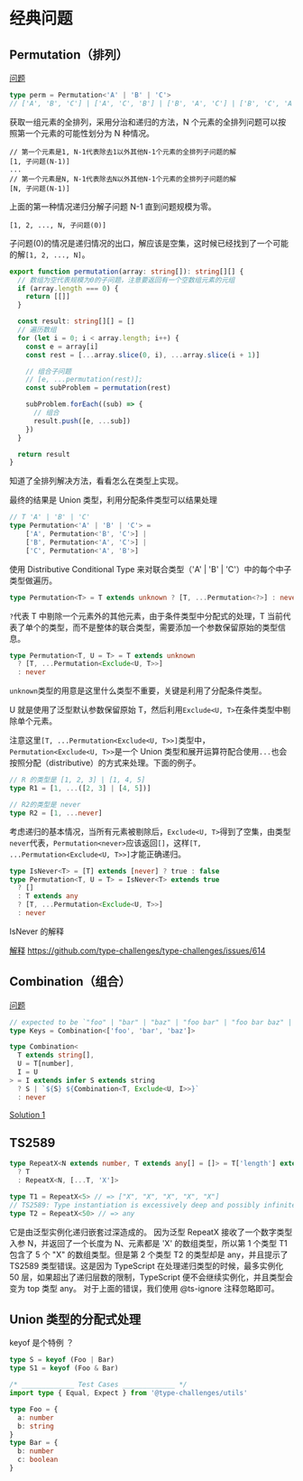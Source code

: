 # 经典问题

## Permutation（排列）

[问题](https://github.com/type-challenges/type-challenges/blob/main/questions/00296-medium-permutation/README.md)

```ts
type perm = Permutation<'A' | 'B' | 'C'>
// ['A', 'B', 'C'] | ['A', 'C', 'B'] | ['B', 'A', 'C'] | ['B', 'C', 'A'] | ['C', 'A', 'B'] | ['C', 'B', 'A']
```

获取一组元素的全排列，采用分治和递归的方法，N 个元素的全排列问题可以按照第一个元素的可能性划分为 N 种情况。

```
// 第一个元素是1, N-1代表除去1以外其他N-1个元素的全排列子问题的解
[1, 子问题(N-1)]
...
// 第一个元素是N, N-1代表除去N以外其他N-1个元素的全排列子问题的解
[N, 子问题(N-1)]
```

上面的第一种情况递归分解子问题 N-1 直到问题规模为零。

```
[1, 2, ..., N, 子问题(0)]
```

子问题(0)的情况是递归情况的出口，解应该是空集，这时候已经找到了一个可能的解`[1, 2, ..., N]`。

```ts
export function permutation(array: string[]): string[][] {
  // 数组为空代表规模为0的子问题，注意要返回有一个空数组元素的元组
  if (array.length === 0) {
    return [[]]
  }

  const result: string[][] = []
  // 遍历数组
  for (let i = 0; i < array.length; i++) {
    const e = array[i]
    const rest = [...array.slice(0, i), ...array.slice(i + 1)]

    // 组合子问题
    // [e, ...permutation(rest)];
    const subProblem = permutation(rest)

    subProblem.forEach((sub) => {
      // 组合
      result.push([e, ...sub])
    })
  }

  return result
}
```

知道了全排列解决方法，看看怎么在类型上实现。

最终的结果是 Union 类型，利用分配条件类型可以结果处理

```ts
// T 'A' | 'B' | 'C'
type Permutation<'A' | 'B' | 'C'> =
    ['A', Permutation<'B', 'C'>] |
    ['B', Permutation<'A', 'C'>] |
    ['C', Permutation<'A', 'B'>]
```

使用 Distributive Conditional Type 来对联合类型（'A' | 'B' | 'C'）中的每个中子类型做遍历。

```ts
type Permutation<T> = T extends unknown ? [T, ...Permutation<?>] : never
```

`?`代表 T 中剔除一个元素外的其他元素，由于条件类型中分配式的处理，T 当前代表了单个的类型，而不是整体的联合类型，需要添加一个参数保留原始的类型信息。

```ts
type Permutation<T, U = T> = T extends unknown
  ? [T, ...Permutation<Exclude<U, T>>]
  : never
```

`unknown`类型的用意是这里什么类型不重要，关键是利用了分配条件类型。

U 就是使用了泛型默认参数保留原始 T，然后利用`Exclude<U, T>`在条件类型中剔除单个元素。

注意这里`[T, ...Permutation<Exclude<U, T>>]`类型中，`Permutation<Exclude<U, T>>`是一个 Union 类型和展开运算符配合使用`...`也会按照分配（distributive）的方式来处理。下面的例子。

```ts
// R 的类型是 [1, 2, 3] | [1, 4, 5]
type R1 = [1, ...([2, 3] | [4, 5])]

// R2的类型是 never
type R2 = [1, ...never]
```

考虑递归的基本情况，当所有元素被剔除后，`Exclude<U, T>`得到了空集，由类型`never`代表，`Permutation<never>`应该返回`[]`，这样`[T, ...Permutation<Exclude<U, T>>]`才能正确递归。

```ts
type IsNever<T> = [T] extends [never] ? true : false
type Permutation<T, U = T> = IsNever<T> extends true
  ? []
  : T extends any
  ? [T, ...Permutation<Exclude<U, T>>]
  : never
```

IsNever 的解释

[解释](https://ghaiklor.github.io/type-challenges-solutions/en/medium-permutation.html)
https://github.com/type-challenges/type-challenges/issues/614

## Combination（组合）

[问题](https://github.com/type-challenges/type-challenges/blob/main/questions/08767-medium-combination/README.md)

```ts
// expected to be `"foo" | "bar" | "baz" | "foo bar" | "foo bar baz" | "foo baz" | "foo baz bar" | "bar foo" | "bar foo baz" | "bar baz" | "bar baz foo" | "baz foo" | "baz foo bar" | "baz bar" | "baz bar foo"`
type Keys = Combination<['foo', 'bar', 'baz']>
```

```ts
type Combination<
  T extends string[],
  U = T[number],
  I = U
> = I extends infer S extends string
  ? S | `${S} ${Combination<T, Exclude<U, I>>}`
  : never
```

[Solution 1](https://ghaiklor.github.io/type-challenges-solutions/en/medium-nomiwase.html)

## TS2589

```ts
type RepeatX<N extends number, T extends any[] = []> = T['length'] extends N
  ? T
  : RepeatX<N, [...T, 'X']>

type T1 = RepeatX<5> // => ["X", "X", "X", "X", "X"]
// TS2589: Type instantiation is excessively deep and possibly infinite.
type T2 = RepeatX<50> // => any
```

它是由泛型实例化递归嵌套过深造成的。
因为泛型 RepeatX 接收了一个数字类型入参 N，并返回了一个长度为 N、元素都是 'X' 的数组类型，所以第 1 个类型 T1 包含了 5 个 "X" 的数组类型。但是第 2 个类型 T2 的类型却是 any，并且提示了 TS2589 类型错误。这是因为 TypeScript 在处理递归类型的时候，最多实例化 50 层，如果超出了递归层数的限制，TypeScript 便不会继续实例化，并且类型会变为 top 类型 any。
对于上面的错误，我们使用 @ts-ignore 注释忽略即可。

## Union 类型的分配式处理

keyof 是个特例 ？

```ts
type S = keyof (Foo | Bar)
type S1 = keyof (Foo & Bar)

/* _____________ Test Cases _____________ */
import type { Equal, Expect } from '@type-challenges/utils'

type Foo = {
  a: number
  b: string
}
type Bar = {
  b: number
  c: boolean
}
```
